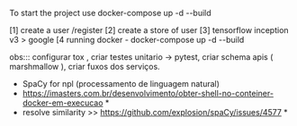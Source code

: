 To start the project use docker-compose up -d --build


[1] create a user /register
[2] create a store of user
[3] tensorflow inception v3 > google
[4 running docker -  docker-compose up -d --build

obs:::  configurar tox , criar testes unitario -> pytest,  criar schema apis ( marshmallow ), criar fuxos dos serviços.


* SpaCy for npl (processamento de linguagem natural)
* https://imasters.com.br/desenvolvimento/obter-shell-no-conteiner-docker-em-execucao *
* resolve similarity >> https://github.com/explosion/spaCy/issues/4577 *


